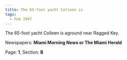 ```yaml
---  
title: The 65-foot yacht Colleen is  
tags:  
  - Feb 1947  
---  
```

  
The 65-foot yacht Colleen is aground near Ragged Key.  
  
Newspapers: **Miami Morning News or The Miami Herald**  
  
Page: **1**, Section: **B** 
